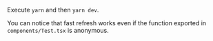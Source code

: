 Execute `yarn` and then `yarn dev`.

You can notice that fast refresh works even if the function exported in `components/Test.tsx` is anonymous.
